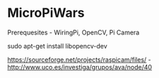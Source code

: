 # MicroPiWars


Prerequesites - WiringPi, OpenCV, Pi Camera

sudo apt-get install libopencv-dev

https://sourceforge.net/projects/raspicam/files/  - http://www.uco.es/investiga/grupos/ava/node/40



